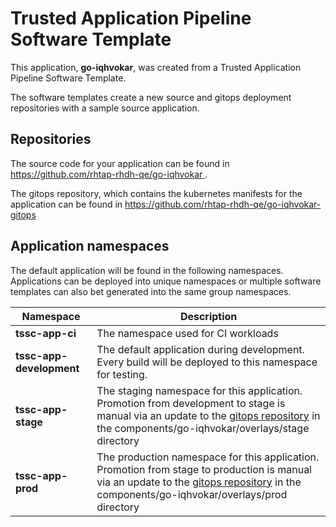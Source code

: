 # Trusted Application Pipeline Software Template

This application, **go-iqhvokar**, was created from a Trusted Application Pipeline Software Template.

The software templates create a new source and gitops deployment repositories with a sample source application. 

## Repositories

The source code for your application can be found in [https://github.com/rhtap-rhdh-qe/go-iqhvokar ](https://github.com/rhtap-rhdh-qe/go-iqhvokar ).
 
The gitops repository, which contains the kubernetes manifests for the application can be found in 
[https://github.com/rhtap-rhdh-qe/go-iqhvokar-gitops ](https://github.com/rhtap-rhdh-qe/go-iqhvokar-gitops ) 

## Application namespaces 

The default application will be found in the following namespaces. Applications can be deployed into unique namespaces or multiple software templates can also bet generated into the same group namespaces.  

|  Namespace   |  Description   |  
| -------- | -------- |
| **tssc-app-ci** | The namespace used for CI workloads |
| **tssc-app-development** | The default application during development. Every build will be deployed to this namespace for testing. |
| **tssc-app-stage** | The staging namespace for this application. Promotion from development to stage is manual via an update to the [gitops repository](https://github.com/rhtap-rhdh-qe/go-iqhvokar-gitops ) in the components/go-iqhvokar/overlays/stage directory |
| **tssc-app-prod** | The production namespace for this application. Promotion from stage to production is manual via an update to the [gitops repository](https://github.com/rhtap-rhdh-qe/go-iqhvokar-gitops ) in the components/go-iqhvokar/overlays/prod directory |